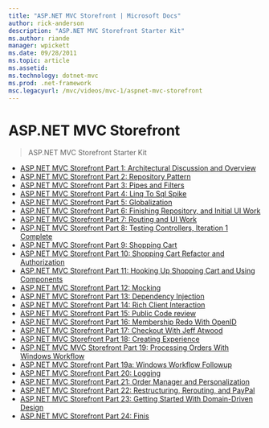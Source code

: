 ```yaml
---
title: "ASP.NET MVC Storefront | Microsoft Docs"
author: rick-anderson
description: "ASP.NET MVC Storefront Starter Kit"
ms.author: riande
manager: wpickett
ms.date: 09/28/2011
ms.topic: article
ms.assetid: 
ms.technology: dotnet-mvc
ms.prod: .net-framework
msc.legacyurl: /mvc/videos/mvc-1/aspnet-mvc-storefront
---
```

ASP.NET MVC Storefront
====================
> ASP.NET MVC Storefront Starter Kit


- [ASP.NET MVC Storefront Part 1: Architectural Discussion and Overview](aspnet-mvc-storefront-part-1-architectural-discussion-and-overview.md)
- [ASP.NET MVC Storefront Part 2: Repository Pattern](aspnet-mvc-storefront-part-2-the-repository-pattern.md)
- [ASP.NET MVC Storefront Part 3: Pipes and Filters](aspnet-mvc-storefront-part-3-pipes-and-filters.md)
- [ASP.NET MVC Storefront Part 4: Linq To Sql Spike](aspnet-mvc-storefront-part-4-linq-to-sql-spike.md)
- [ASP.NET MVC Storefront Part 5: Globalization](aspnet-mvc-storefront-part-5-globalization.md)
- [ASP.NET MVC Storefront Part 6: Finishing Repository, and Initial UI Work](aspnet-mvc-storefront-part-6-finishing-the-repository-and-initial-ui-work.md)
- [ASP.NET MVC Storefront Part 7: Routing and UI Work](aspnet-mvc-storefront-part-7-routing-and-ui-work.md)
- [ASP.NET MVC Storefront Part 8: Testing Controllers, Iteration 1 Complete](aspnet-mvc-storefront-part-8-testing-controllers-iteration-1-complete.md)
- [ASP.NET MVC Storefront Part 9: Shopping Cart](aspnet-mvc-storefront-part-9-the-shopping-cart.md)
- [ASP.NET MVC Storefront Part 10: Shopping Cart Refactor and Authorization](aspnet-mvc-storefront-part-10-shopping-cart-refactor-and-authorization.md)
- [ASP.NET MVC Storefront Part 11: Hooking Up Shopping Cart and Using Components](aspnet-mvc-storefront-part-11-hooking-up-the-shopping-cart-and-using-components.md)
- [ASP.NET MVC Storefront Part 12: Mocking](aspnet-mvc-storefront-part-12-mocking.md)
- [ASP.NET MVC Storefront Part 13: Dependency Injection](aspnet-mvc-storefront-part-13-dependency-injection.md)
- [ASP.NET MVC Storefront Part 14: Rich Client Interaction](aspnet-mvc-storefront-part-14-rich-client-interaction.md)
- [ASP.NET MVC Storefront Part 15: Public Code review](aspnet-mvc-storefront-part-15-public-code-review.md)
- [ASP.NET MVC Storefront Part 16: Membership Redo With OpenID](aspnet-mvc-storefront-part-16-membership-redo-with-openid.md)
- [ASP.NET MVC Storefront Part 17: Checkout With Jeff Atwood](aspnet-mvc-storefront-part-17-checkout-with-jeff-atwood.md)
- [ASP.NET MVC Storefront Part 18: Creating Experience](aspnet-mvc-storefront-part-18-creating-an-experience.md)
- [ASP.NET MVC MVC Storefront Part 19: Processing Orders With Windows Workflow](aspnet-mvc-mvc-storefront-part-19-processing-orders-with-windows-workflow.md)
- [ASP.NET MVC Storefront Part 19a: Windows Workflow Followup](aspnet-mvc-storefront-part-19a-windows-workflow-followup.md)
- [ASP.NET MVC Storefront Part 20: Logging](aspnet-mvc-storefront-part-20-logging.md)
- [ASP.NET MVC Storefront Part 21: Order Manager and Personalization](aspnet-mvc-storefront-part-21-order-manager-and-personalization.md)
- [ASP.NET MVC Storefront Part 22: Restructuring, Rerouting, and PayPal](aspnet-mvc-storefront-part-22-restructuring-rerouting-and-paypal.md)
- [ASP.NET MVC Storefront Part 23: Getting Started With Domain-Driven Design](aspnet-mvc-storefront-part-23-getting-started-with-domain-driven-design.md)
- [ASP.NET MVC Storefront Part 24: Finis](aspnet-mvc-storefront-part-24-finis.md)